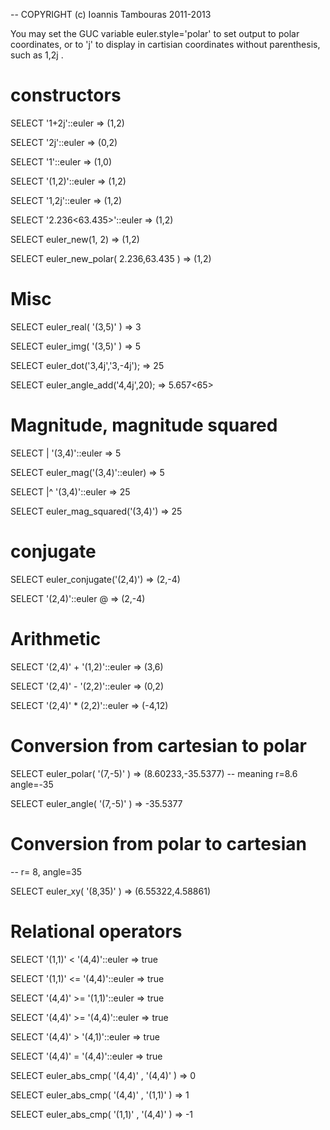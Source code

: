-- COPYRIGHT (c) Ioannis Tambouras 2011-2013

You may set the GUC variable euler.style='polar' to set output to polar coordinates, or to 'j' to display in cartisian
coordinates without parenthesis, such as  1,2j .

# constructors

SELECT '1+2j'::euler                         => (1,2)

SELECT '2j'::euler                           => (0,2)

SELECT '1'::euler                            => (1,0)

SELECT '(1,2)'::euler                        => (1,2)

SELECT '1,2j'::euler                         => (1,2)

SELECT '2.236<63.435>'::euler                => (1,2)

SELECT euler_new(1, 2)                       => (1,2)

SELECT euler_new_polar( 2.236,63.435 )       => (1,2)

# Misc

SELECT euler_real( '(3,5)' )                   => 3 

SELECT euler_img(  '(3,5)' )                   => 5 

SELECT euler_dot('3,4j','3,-4j');             => 25

SELECT euler_angle_add('4,4j',20);            => 5.657<65>


# Magnitude, magnitude squared

SELECT |  '(3,4)'::euler                      => 5

SELECT euler_mag('(3,4)'::euler)            => 5

SELECT |^ '(3,4)'::euler                      => 25

SELECT euler_mag_squared('(3,4)')             => 25

# conjugate

SELECT euler_conjugate('(2,4)')             => (2,-4)

SELECT '(2,4)'::euler @                     => (2,-4)

# Arithmetic

SELECT '(2,4)' + '(1,2)'::euler            => (3,6)

SELECT '(2,4)' - '(2,2)'::euler            => (0,2)

SELECT '(2,4)' *  (2,2)'::euler            => (-4,12)

# Conversion from cartesian to polar 

SELECT euler_polar( '(7,-5)' )             => (8.60233,-35.5377)  -- meaning r=8.6 angle=-35

SELECT euler_angle( '(7,-5)' )             => -35.5377

# Conversion from polar to cartesian 

-- r= 8, angle=35

SELECT euler_xy( '(8,35)' )               => (6.55322,4.58861)   


# Relational operators

SELECT '(1,1)' <   '(4,4)'::euler        => true

SELECT '(1,1)' <=  '(4,4)'::euler        => true

SELECT '(4,4)' >=  '(1,1)'::euler        => true

SELECT '(4,4)' >=  '(4,4)'::euler        => true

SELECT '(4,4)' >   '(4,1)'::euler        => true

SELECT '(4,4)' =   '(4,4)'::euler        => true


SELECT euler_abs_cmp( '(4,4)' , '(4,4)' )    => 0

SELECT euler_abs_cmp( '(4,4)' , '(1,1)' )    => 1

SELECT euler_abs_cmp( '(1,1)' , '(4,4)' )    => -1


